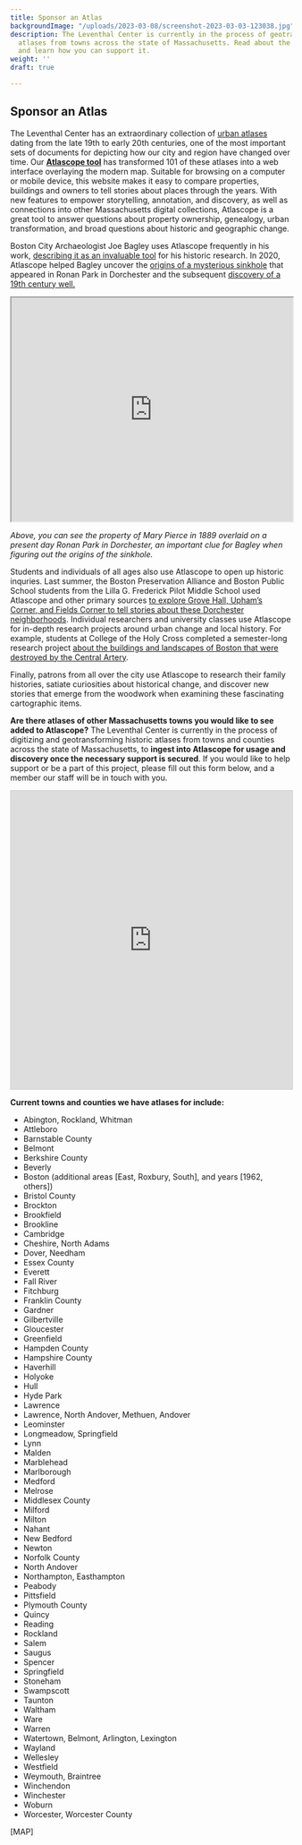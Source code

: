 ```yaml
---
title: Sponsor an Atlas
backgroundImage: "/uploads/2023-03-08/screenshot-2023-03-03-123038.jpg"
description: The Leventhal Center is currently in the process of geotransforming historic
  atlases from towns across the state of Massachusetts. Read about the project here
  and learn how you can support it.
weight: ''
draft: true

---
```

## Sponsor an Atlas

The Leventhal Center has an extraordinary collection of [urban atlases](https://collections.leventhalmap.org/search?utf8=%E2%9C%93&f%5Bcollection_name_ssim%5D%5B%5D=Urban+Maps+%28Collection+of+Distinction%29&f%5Bsubject_facet_ssim%5D%5B%5D=Boston+%28Mass.%29--Maps&search_field=dummy_range&range%5Bdate_facet_yearly_itim%5D%5Bbegin%5D=1860&range%5Bdate_facet_yearly_itim%5D%5Bend%5D=1950&commit=Apply) dating from the late 19th to early 20th centuries, one of the most important sets of documents for depicting how our city and region have changed over time. Our [**Atlascope tool**](https://www.atlascope.org/) has transformed 101 of these atlases into a web interface overlaying the modern map. Suitable for browsing on a computer or mobile device, this website makes it easy to compare properties, buildings and owners to tell stories about places through the years. With new features to empower storytelling, annotation, and discovery, as well as connections into other Massachusetts digital collections, Atlascope is a great tool to answer questions about property ownership, genealogy, urban transformation, and broad questions about historic and geographic change.

Boston City Archaeologist Joe Bagley uses Atlascope frequently in his work, [describing it as an invaluable tool](https://www.leventhalmap.org/articles/archaeology-and-atlascope/) for his historic research. In 2020, Atlascope helped Bagley uncover the [origins of a mysterious sinkhole](https://www.boston.gov/news/update-ronan-park-well) that appeared in Ronan Park in Dorchester and the subsequent [discovery of a 19th century well.](https://www.wcvb.com/article/archaeologists-discover-forgotten-well-inside-sinkhole-in-dorchesters-ronan-park/34931536#)

<iframe src="https://atlascope.org/#/view:share$mode:glass$center:-71.06153,42.30355$zoom:18.71$base:massgis-2021-orthos$overlay:ark:/76611/al8c3c271" width="100%" height="400"></iframe>

_Above, you can see the property of Mary Pierce in 1889 overlaid on a present day Ronan Park in Dorchester, an important clue for Bagley when figuring out the origins of the sinkhole._

Students and individuals of all ages also use Atlascope to open up historic inquries. Last summer, the Boston Preservation Alliance and Boston Public School students from the Lilla G. Frederick Pilot Middle School used Atlascope and other primary sources [to explore Grove Hall, Upham’s Corner, and Fields Corner to tell stories about these Dorchester neighborhoods](https://www.youtube.com/watch?v=Ak0nDQpNOe0). Individual researchers and university classes use Atlascope for in-depth research projects around urban change and local history. For example, students at College of the Holy Cross completed a semester-long research project [about the buildings and landscapes of Boston that were destroyed by the Central Artery](https://www.leventhalmap.org/articles/before-displacement-part-two/).

Finally, patrons from all over the city use Atlascope to research their family histories, satiate curiosities about historical change, and discover new stories that emerge from the woodwork when examining these fascinating cartographic items.

**Are there atlases of other Massachusetts towns you would like to see added to Atlascope?** The Leventhal Center is currently in the process of digitizing and geotransforming historic atlases from towns and counties across the state of Massachusetts, to **ingest into Atlascope for usage and discovery once the necessary support is secured**. If you would like to help support or be a part of this project, please fill out this form below, and a member our staff will be in touch with you.

<iframe class="airtable-embed" src="https://airtable.com/embed/shrXIWRMPwhqdsSin?backgroundColor=green" frameborder="0" onmousewheel="" width="100%" height="533" style="background: transparent; border: 1px solid #ccc;"></iframe>

**Current towns and counties we have atlases for include:**

* Abington, Rockland, Whitman
* Attleboro
* Barnstable County
* Belmont
* Berkshire County
* Beverly
* Boston (additional areas \[East, Roxbury, South\], and years \[1962, others\])
* Bristol County
* Brockton
* Brookfield
* Brookline
* Cambridge
* Cheshire, North Adams
* Dover, Needham
* Essex County
* Everett
* Fall River
* Fitchburg
* Franklin County
* Gardner
* Gilbertville
* Gloucester
* Greenfield
* Hampden County
* Hampshire County
* Haverhill
* Holyoke
* Hull
* Hyde Park
* Lawrence
* Lawrence, North Andover, Methuen, Andover
* Leominster
* Longmeadow, Springfield
* Lynn
* Malden
* Marblehead
* Marlborough
* Medford
* Melrose
* Middlesex County
* Milford
* Milton
* Nahant
* New Bedford
* Newton
* Norfolk County
* North Andover
* Northampton, Easthampton
* Peabody
* Pittsfield
* Plymouth County
* Quincy
* Reading
* Rockland
* Salem
* Saugus
* Spencer
* Springfield
* Stoneham
* Swampscott
* Taunton
* Waltham
* Ware
* Warren
* Watertown, Belmont, Arlington, Lexington
* Wayland
* Wellesley
* Westfield
* Weymouth, Braintree
* Winchendon
* Winchester
* Woburn
* Worcester, Worcester County

\[MAP\]